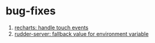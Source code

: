 # bug-fixes

1. [recharts: handle touch events](https://github.com/recharts/recharts/pull/402)
2. [rudder-server: fallback value for environment variable](https://github.com/rudderlabs/rudder-server/pull/147)
